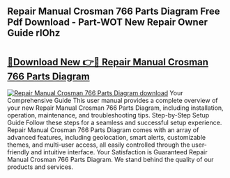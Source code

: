 ## Repair Manual Crosman 766 Parts Diagram Free Pdf Download - Part-WOT New Repair Owner Guide rIOhz

# <h2><a href="http://dfjjia.blite.top/?on=Repair+Manual+Crosman+766+Parts+Diagram">🔗Download New 👉🔴 Repair Manual Crosman 766 Parts Diagram</a></h2>

[![Repair Manual Crosman 766 Parts Diagram download](https://i.imgur.com/lujVjoI.png)](http://dfjjia.blite.top/?on=Repair+Manual+Crosman+766+Parts+Diagram)
Your Comprehensive Guide This user manual provides a complete overview of your new Repair Manual Crosman 766 Parts Diagram, including installation, operation, maintenance, and troubleshooting tips. Step-by-Step Setup Guide Follow these steps for a seamless and successful setup experience. Repair Manual Crosman 766 Parts Diagram comes with an array of advanced features, including geolocation, smart alerts, customizable themes, and multi-user access, all easily controlled through the user-friendly and intuitive interface. Your Satisfaction is Guaranteed Repair Manual Crosman 766 Parts Diagram. We stand behind the quality of our products and services.
